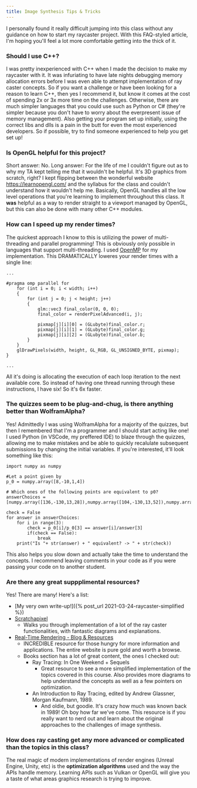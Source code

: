 ```yaml
---
title: Image Synthesis Tips & Tricks
---
```


I personally found it really difficult jumping into this class without any guidance on how to start my raycaster project. With this FAQ-styled article, I'm hoping you'll feel a lot more comfortable getting into the thick of it. 

### Should I use C++?
I was pretty inexperienced with C++ when I made the decision to make my raycaster with it. It was infuriating to have late nights debugging memory allocation errors before I was even able to attempt implementation of ray caster concepts. So if you want a challenge or have been looking for a reason to learn C++, then yes I recommend it, but know it comes at the cost of spending 2x or 3x more time on the challenges. Otherwise, there are much simpler languages that you could use such as Python or C# (they're simpler because you don't have to worry about the everpresent issue of memory management).
Also getting your program set up initially, using the correct libs and dlls is a pain in the butt for even the most experienced developers. So if possible, try to find someone experienced to help you get set up!

### Is OpenGL helpful for this project?
Short answer: No. Long answer: For the life of me I couldn't figure out as to why my TA kept telling me that it wouldn't be helpful. It's 3D graphics from scratch, right? I kept flipping between the wonderful website https://learnopengl.com/ and the syllabus for the class and couldn't understand how it wouldn't help me. Basically, OpenGL handles all the low level operations that you're learning to implement throughout this class. It **was** helpful as a way to render straight to a viewport managed by OpenGL, but this can also be done with many other C++ modules.

### How can I speed up my render times?
The quickest approach I know to this is utilizing the power of multi-threading and parallel programming! This is obviously only possible in languages that support multi-threading. I used [OpenMP](https://www.openmp.org/spec-html/5.0/openmpse14.html) for my implementation. This DRAMATICALLY loweres your render times with a single line:
```
... 

#pragma omp parallel for
	for (int i = 0; i < width; i++)
	{
		for (int j = 0; j < height; j++)
		{
			glm::vec3 final_color(0, 0, 0);
			final_color = renderPixelAdvanced(i, j);

			pixmap[j][i][0] = (GLubyte)final_color.r;
			pixmap[j][i][1] = (GLubyte)final_color.g;
			pixmap[j][i][2] = (GLubyte)final_color.b;
		}
	}
	glDrawPixels(width, height, GL_RGB, GL_UNSIGNED_BYTE, pixmap);
}

...
```
All it's doing is allocating the execution of each loop iteration to the next available core. So instead of having one thread running through these instructions, I have six! So it's 6x faster.

### The quizzes seem to be plug-and-chug, is there anything better than WolframAlpha?
Yes! Admittedly I was using WolframAlpha for a majority of the quizzes, but then I remembered that I'm a programmer and I should start acting like one! I used Python (in VSCode, my preffered IDE) to blaze through the quizzes, allowing me to make mistakes and be able to quickly recalulate subsequent submissions by changing the initial variables. If you're interested, it'll look something like this: 
```
import numpy as numpy

#Let a point given by
p_0 = numpy.array([8,-10,1,4])

# Which ones of the following points are equivalent to p0?
answerChoices = [numpy.array([136,-130,13,28]),numpy.array([104,-130,13,52]),numpy.array([56,-70,7,28]),numpy.array([136,-170,17,68])]

check = False
for answer in answerChoices:
    for i in range(3):
        check = p_0[i]/p_0[3] == answer[i]/answer[3] 
        if(check == False):
            break
    print("Is "+ str(answer) + " equivalent? -> " + str(check))
```
This also helps you slow down and actually take the time to understand the concepts. I recommend leaving comments in your code as if you were passing your code on to another student.

### Are there any great suppplimental resources?
Yes! There are many! Here's a list:
- [My very own write-up!]({% post_url 2021-03-24-raycaster-simplified %})
- [Scratchapixel](https://www.scratchapixel.com/index.php?redirect)
  - Walks you through implementation of a lot of the ray caster functionalities, with fantastic diagrams and explanations.
- [Real-Time Rendering - Blog & Resources](https://www.realtimerendering.com/raytracing.html)
  - INCREDIBLE resource for those hungry for more information and applications. The entire website is pure gold and worth a browse. 
  - Books section has a lot of great content, the ones I checked out:
    - Ray Tracing: In One Weekend + Sequels
      - Great resource to see a more simplified implementation of the topics covered in this course. Also provides more diagrams to help understand the concepts as well as a few pointers on optimization.
    - An Introduction to Ray Tracing, edited by Andrew Glassner, Morgan Kaufmann, 1989.
      - And oldie, but goodie. It's crazy how much was known back in 1989! Oh boy how far we've come. This resource is if you really want to nerd out and learn about the original approaches to the challenges of image synthesis. 


### How does ray casting get any more advanced or complicated than the topics in this class? 
The real magic of modern implementations of render engines (Unreal Engine, Unity, etc) is the **optimization algorithms** used and the way the APIs handle memory. Learning APIs such as Vulkan or OpenGL will give you a taste of what areas graphics research is trying to improve.